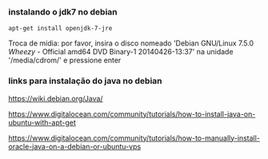 

### instalando o jdk7 no debian

	apt-get install openjdk-7-jre

Troca de mídia: por favor, insira o disco nomeado
 'Debian GNU/Linux 7.5.0 _Wheezy_ - Official amd64 DVD Binary-1 20140426-13:37'
na unidade '/media/cdrom/' e pressione enter



### links para instalação do java no debian

https://wiki.debian.org/Java/

https://www.digitalocean.com/community/tutorials/how-to-install-java-on-ubuntu-with-apt-get

https://www.digitalocean.com/community/tutorials/how-to-manually-install-oracle-java-on-a-debian-or-ubuntu-vps
